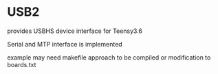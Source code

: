 # USB2
provides USBHS device interface for Teensy3.6

Serial and MTP interface is implemented

example may need makefile approach to be compiled or modification to boards.txt
